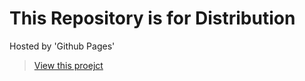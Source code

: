 # This Repository is for Distribution

Hosted by 'Github Pages'

> [View this proejct](https://farmbera.github.io/mc-enchant-maker)
